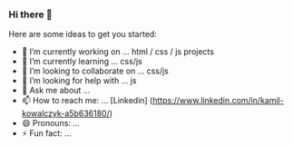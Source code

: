 ### Hi there 👋

Here are some ideas to get you started:

- 🔭 I’m currently working on ... html / css / js projects
- 🌱 I’m currently learning ... css/js
- 👯 I’m looking to collaborate on ... css/js
- 🤔 I’m looking for help with ... js
- 💬 Ask me about ...
- 📫 How to reach me: ... [Linkedin] (https://www.linkedin.com/in/kamil-kowalczyk-a5b636180/)
- 😄 Pronouns: ...
- ⚡ Fun fact: ...


